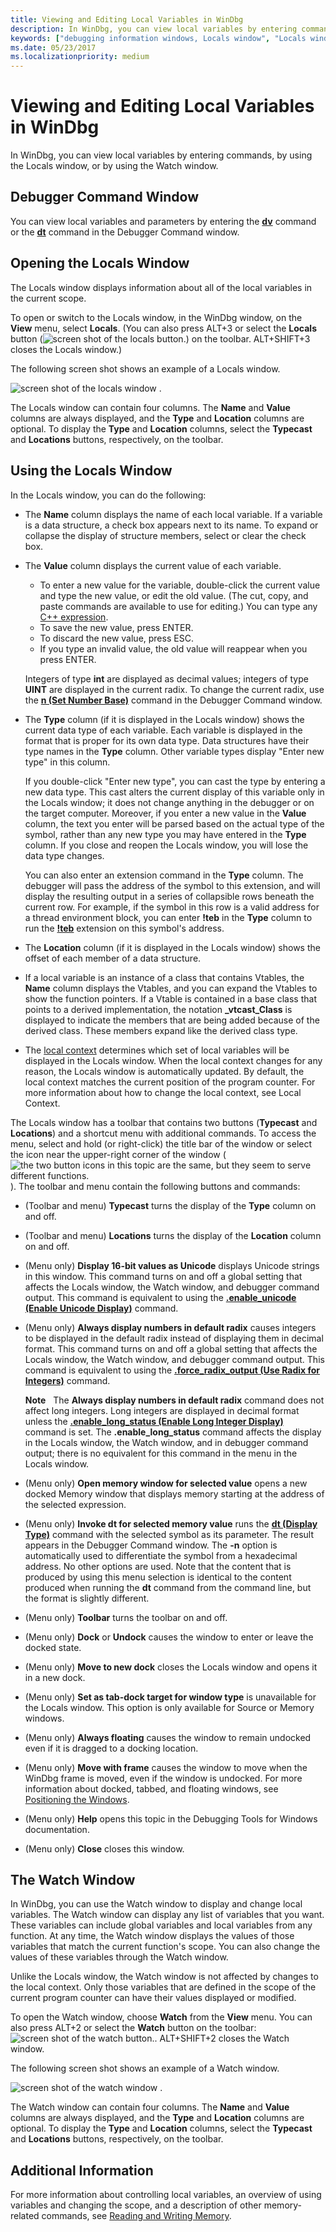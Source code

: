 ```yaml
---
title: Viewing and Editing Local Variables in WinDbg
description: In WinDbg, you can view local variables by entering commands, by using the Locals window, or by using the Watch window.
keywords: ["debugging information windows, Locals window", "Locals window", "memory, Locals window"]
ms.date: 05/23/2017
ms.localizationpriority: medium
---
```


# Viewing and Editing Local Variables in WinDbg


In WinDbg, you can view local variables by entering commands, by using the Locals window, or by using the Watch window.

## <span id="Debugger_Command_Window"></span><span id="debugger_command_window"></span><span id="DEBUGGER_COMMAND_WINDOW"></span>Debugger Command Window


You can view local variables and parameters by entering the [**dv**](dv--display-local-variables-.md) command or the [**dt**](dt--display-type-.md) command in the Debugger Command window.

## <span id="ddk_locals_window_dbg"></span><span id="DDK_LOCALS_WINDOW_DBG"></span>Opening the Locals Window


The Locals window displays information about all of the local variables in the current scope.

To open or switch to the Locals window, in the WinDbg window, on the **View** menu, select **Locals**. (You can also press ALT+3 or select the **Locals** button (![screen shot of the locals button.](images/tblocal.png)) on the toolbar. ALT+SHIFT+3 closes the Locals window.)

The following screen shot shows an example of a Locals window.

![screen shot of the locals window .](images/window-locals.png)

The Locals window can contain four columns. The **Name** and **Value** columns are always displayed, and the **Type** and **Location** columns are optional. To display the **Type** and **Location** columns, select the **Typecast** and **Locations** buttons, respectively, on the toolbar.

## <span id="Using_the_Locals_Window"></span><span id="using_the_locals_window"></span><span id="USING_THE_LOCALS_WINDOW"></span>Using the Locals Window


In the Locals window, you can do the following:

-   The **Name** column displays the name of each local variable. If a variable is a data structure, a check box appears next to its name. To expand or collapse the display of structure members, select or clear the check box.

-   The **Value** column displays the current value of each variable.

    -   To enter a new value for the variable, double-click the current value and type the new value, or edit the old value. (The cut, copy, and paste commands are available to use for editing.) You can type any [C++ expression](c---numbers-and-operators.md).
    -   To save the new value, press ENTER.
    -   To discard the new value, press ESC.
    -   If you type an invalid value, the old value will reappear when you press ENTER.

    Integers of type **int** are displayed as decimal values; integers of type **UINT** are displayed in the current radix. To change the current radix, use the [**n (Set Number Base)**](n--set-number-base-.md) command in the Debugger Command window.

-   The **Type** column (if it is displayed in the Locals window) shows the current data type of each variable. Each variable is displayed in the format that is proper for its own data type. Data structures have their type names in the **Type** column. Other variable types display "Enter new type" in this column.

    If you double-click "Enter new type", you can cast the type by entering a new data type. This cast alters the current display of this variable only in the Locals window; it does not change anything in the debugger or on the target computer. Moreover, if you enter a new value in the **Value** column, the text you enter will be parsed based on the actual type of the symbol, rather than any new type you may have entered in the **Type** column. If you close and reopen the Locals window, you will lose the data type changes.

    You can also enter an extension command in the **Type** column. The debugger will pass the address of the symbol to this extension, and will display the resulting output in a series of collapsible rows beneath the current row. For example, if the symbol in this row is a valid address for a thread environment block, you can enter **!teb** in the **Type** column to run the [**!teb**](-teb.md) extension on this symbol's address.

-   The **Location** column (if it is displayed in the Locals window) shows the offset of each member of a data structure.

-   If a local variable is an instance of a class that contains Vtables, the **Name** column displays the Vtables, and you can expand the Vtables to show the function pointers. If a Vtable is contained in a base class that points to a derived implementation, the notation **\_vtcast\_Class** is displayed to indicate the members that are being added because of the derived class. These members expand like the derived class type.

-   The [local context](changing-contexts.md#local-context) determines which set of local variables will be displayed in the Locals window. When the local context changes for any reason, the Locals window is automatically updated. By default, the local context matches the current position of the program counter. For more information about how to change the local context, see Local Context.

The Locals window has a toolbar that contains two buttons (**Typecast** and **Locations**) and a shortcut menu with additional commands. To access the menu, select and hold (or right-click) the title bar of the window or select the icon near the upper-right corner of the window (![the two button icons in this topic are the same, but they seem to serve different functions.](images/window-locals-menu-icon.png)). The toolbar and menu contain the following buttons and commands:

-   (Toolbar and menu) **Typecast** turns the display of the **Type** column on and off.

-   (Toolbar and menu) **Locations** turns the display of the **Location** column on and off.

-   (Menu only) **Display 16-bit values as Unicode** displays Unicode strings in this window. This command turns on and off a global setting that affects the Locals window, the Watch window, and debugger command output. This command is equivalent to using the [**.enable\_unicode (Enable Unicode Display)**](-enable-unicode--enable-unicode-display-.md) command.

-   (Menu only) **Always display numbers in default radix** causes integers to be displayed in the default radix instead of displaying them in decimal format. This command turns on and off a global setting that affects the Locals window, the Watch window, and debugger command output. This command is equivalent to using the [**.force\_radix\_output (Use Radix for Integers)**](-force-radix-output--use-radix-for-integers-.md) command.

    **Note**   The **Always display numbers in default radix** command does not affect long integers. Long integers are displayed in decimal format unless the [**.enable\_long\_status (Enable Long Integer Display)**](-enable-long-status--enable-long-integer-display-.md) command is set. The **.enable\_long\_status** command affects the display in the Locals window, the Watch window, and in debugger command output; there is no equivalent for this command in the menu in the Locals window.

     

-   (Menu only) **Open memory window for selected value** opens a new docked Memory window that displays memory starting at the address of the selected expression.

-   (Menu only) **Invoke dt for selected memory value** runs the [**dt (Display Type)**](dt--display-type-.md) command with the selected symbol as its parameter. The result appears in the Debugger Command window. The **-n** option is automatically used to differentiate the symbol from a hexadecimal address. No other options are used. Note that the content that is produced by using this menu selection is identical to the content produced when running the **dt** command from the command line, but the format is slightly different.

-   (Menu only) **Toolbar** turns the toolbar on and off.

-   (Menu only) **Dock** or **Undock** causes the window to enter or leave the docked state.

-   (Menu only) **Move to new dock** closes the Locals window and opens it in a new dock.

-   (Menu only) **Set as tab-dock target for window type** is unavailable for the Locals window. This option is only available for Source or Memory windows.

-   (Menu only) **Always floating** causes the window to remain undocked even if it is dragged to a docking location.

-   (Menu only) **Move with frame** causes the window to move when the WinDbg frame is moved, even if the window is undocked. For more information about docked, tabbed, and floating windows, see [Positioning the Windows](positioning-the-windows.md).

-   (Menu only) **Help** opens this topic in the Debugging Tools for Windows documentation.

-   (Menu only) **Close** closes this window.

## <span id="ddk_debugging_bios_code_dbg"></span><span id="DDK_DEBUGGING_BIOS_CODE_DBG"></span>The Watch Window


In WinDbg, you can use the Watch window to display and change local variables. The Watch window can display any list of variables that you want. These variables can include global variables and local variables from any function. At any time, the Watch window displays the values of those variables that match the current function's scope. You can also change the values of these variables through the Watch window.

Unlike the Locals window, the Watch window is not affected by changes to the local context. Only those variables that are defined in the scope of the current program counter can have their values displayed or modified.

To open the Watch window, choose **Watch** from the **View** menu. You can also press ALT+2 or select the **Watch** button on the toolbar: ![screen shot of the watch button.](images/tbwatch.png). ALT+SHIFT+2 closes the Watch window.

The following screen shot shows an example of a Watch window.

![screen shot of the watch window .](images/window-watch.png)

The Watch window can contain four columns. The **Name** and **Value** columns are always displayed, and the **Type** and **Location** columns are optional. To display the **Type** and **Location** columns, select the **Typecast** and **Locations** buttons, respectively, on the toolbar.

## <span id="additional_information"></span><span id="ADDITIONAL_INFORMATION"></span>Additional Information


For more information about controlling local variables, an overview of using variables and changing the scope, and a description of other memory-related commands, see [Reading and Writing Memory](reading-and-writing-memory.md).

 

 





